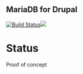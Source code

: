 MariaDB for Drupal
---------------------------

[![Build Status](https://travis-ci.org/drupal-docker/mariadb.svg?branch=master)](https://travis-ci.org/drupal-docker/mariadb)[![](https://badge.imagelayers.io/drupaldocker/mariadb:latest.svg)](https://imagelayers.io/?images=drupaldocker/mariadb:latest 'drupaldocker/mariadb')

# Status
Proof of concept
